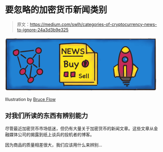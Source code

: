 # 要忽略的加密货币新闻类别

> 原文：<https://medium.com/swlh/categories-of-cryptocurrency-news-to-ignore-24a3d3b9e325>

![](img/3e27d5918184cf36181865c3e2a5dc1b.png)

Illustration by [Bruce Flow](/@bruceFlow)

## 对我们所读的东西有辨别能力

尽管最近加密货币市场低迷，但仍有大量关于加密货币的新闻文章。这些文章从金融媒体公司的揭露到纸上谈兵的投机者的博客。

因为商品的质量相差很大，我们应该用什么来辨别…